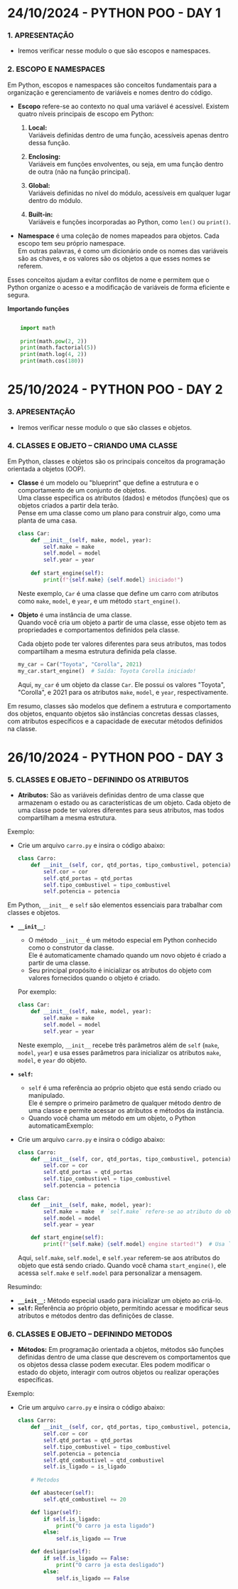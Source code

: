 # 24/10/2024 - PYTHON POO - DAY 1

### 1. APRESENTAÇÃO
- Iremos verificar nesse modulo o que são escopos e namespaces.

### 2. ESCOPO E NAMESPACES

Em Python, escopos e namespaces são conceitos fundamentais para a organização e gerenciamento de variáveis e nomes dentro do código.

- **Escopo** refere-se ao contexto no qual uma variável é acessível. Existem quatro níveis principais de escopo em Python:

    1. **Local:**  
       Variáveis definidas dentro de uma função, acessíveis apenas dentro dessa função.

    2. **Enclosing:**  
       Variáveis em funções envolventes, ou seja, em uma função dentro de outra (não na função principal).

    3. **Global:**  
       Variáveis definidas no nível do módulo, acessíveis em qualquer lugar dentro do módulo.

    4. **Built-in:**  
       Variáveis e funções incorporadas ao Python, como `len()` ou `print()`.

- **Namespace** é uma coleção de nomes mapeados para objetos. Cada escopo tem seu próprio namespace.  
  Em outras palavras, é como um dicionário onde os nomes das variáveis são as chaves, e os valores são os objetos a que esses nomes se referem.

Esses conceitos ajudam a evitar conflitos de nome e permitem que o Python organize o acesso e a modificação de variáveis de forma eficiente e segura.

**Importando funções**

```python

    import math
    
    print(math.pow(2, 2))
    print(math.factorial(5))
    print(math.log(4, 2))
    print(math.cos(180))

```
# 25/10/2024 - PYTHON POO - DAY 2

### 3. APRESENTAÇÃO
- Iremos verificar nesse modulo o que são classes e objetos.

### 4. CLASSES E OBJETO – CRIANDO UMA CLASSE

Em Python, classes e objetos são os principais conceitos da programação orientada a objetos (OOP).

- **Classe** é um modelo ou "blueprint" que define a estrutura e o comportamento de um conjunto de objetos.  
  Uma classe especifica os atributos (dados) e métodos (funções) que os objetos criados a partir dela terão.  
  Pense em uma classe como um plano para construir algo, como uma planta de uma casa.

    ```python
    class Car:
        def __init__(self, make, model, year):
            self.make = make
            self.model = model
            self.year = year
      
        def start_engine(self):
            print(f"{self.make} {self.model} iniciado!")
    ```

    Neste exemplo, `Car` é uma classe que define um carro com atributos como `make`, `model`, e `year`, e um método `start_engine()`.

- **Objeto** é uma instância de uma classe.  
  Quando você cria um objeto a partir de uma classe, esse objeto tem as propriedades e comportamentos definidos pela classe.  

    Cada objeto pode ter valores diferentes para seus atributos, mas todos compartilham a mesma estrutura definida pela classe.

    ```python
    my_car = Car("Toyota", "Corolla", 2021)
    my_car.start_engine()  # Saída: Toyota Corolla iniciado!
    ```

    Aqui, `my_car` é um objeto da classe `Car`. Ele possui os valores "Toyota", "Corolla", e 2021 para os atributos `make`, `model`, e `year`, respectivamente.

Em resumo, classes são modelos que definem a estrutura e comportamento dos objetos, enquanto objetos são instâncias concretas dessas classes, com atributos específicos e a capacidade de executar métodos definidos na classe.

# 26/10/2024 - PYTHON POO - DAY 3

### 5. CLASSES E OBJETO – DEFININDO OS ATRIBUTOS

- **Atributos:** São as variáveis definidas dentro de uma classe que armazenam o estado ou as características de um objeto. Cada objeto de uma classe pode ter valores diferentes para seus atributos, mas todos compartilham a mesma estrutura.

Exemplo:

- Crie um arquivo `carro.py` e insira o código abaixo:

    ```python
    class Carro:
        def __init__(self, cor, qtd_portas, tipo_combustivel, potencia):
            self.cor = cor
            self.qtd_portas = qtd_portas
            self.tipo_combustivel = tipo_combustivel
            self.potencia = potencia
    ```

Em Python, `__init__` e `self` são elementos essenciais para trabalhar com classes e objetos.

- **`__init__`:**
    - O método `__init__` é um método especial em Python conhecido como o construtor da classe.  
      Ele é automaticamente chamado quando um novo objeto é criado a partir de uma classe.
    - Seu principal propósito é inicializar os atributos do objeto com valores fornecidos quando o objeto é criado.

    Por exemplo:

    ```python
    class Car:
        def __init__(self, make, model, year):
            self.make = make
            self.model = model
            self.year = year
    ```

    Neste exemplo, `__init__` recebe três parâmetros além de `self` (`make`, `model`, `year`) e usa esses parâmetros para inicializar os atributos `make`, `model`, e `year` do objeto.

- **`self`:**
    - `self` é uma referência ao próprio objeto que está sendo criado ou manipulado.  
      Ele é sempre o primeiro parâmetro de qualquer método dentro de uma classe e permite acessar os atributos e métodos da instância.
    - Quando você chama um método em um objeto, o Python automaticamExemplo:

- Crie um arquivo `carro.py` e insira o código abaixo:

    ```python
    class Carro:
        def __init__(self, cor, qtd_portas, tipo_combustivel, potencia):
            self.cor = cor
            self.qtd_portas = qtd_portas
            self.tipo_combustivel = tipo_combustivel
            self.potencia = potencia
    ```
    ```python
    class Car:
        def __init__(self, make, model, year):
            self.make = make  # `self.make` refere-se ao atributo do objeto
            self.model = model
            self.year = year

        def start_engine(self):
            print(f"{self.make} {self.model} engine started!")  # Usa `self` para acessar o atributo do objeto
    ```

    Aqui, `self.make`, `self.model`, e `self.year` referem-se aos atributos do objeto que está sendo criado. Quando você chama `start_engine()`, ele acessa `self.make` e `self.model` para personalizar a mensagem.

Resumindo:

- **`__init__`:** Método especial usado para inicializar um objeto ao criá-lo.
- **`self`:** Referência ao próprio objeto, permitindo acessar e modificar seus atributos e métodos dentro das definições de classe.

### 6. CLASSES E OBJETO – DEFININDO METODOS

- **Métodos:** Em programação orientada a objetos, métodos são funções definidas dentro de uma classe que descrevem os comportamentos que os objetos dessa classe podem executar. Eles podem modificar o estado do objeto, interagir com outros objetos ou realizar operações específicas.

Exemplo:

- Crie um arquivo `carro.py` e insira o código abaixo:

    ```python
    class Carro:
        def __init__(self, cor, qtd_portas, tipo_combustivel, potencia, qtd_combustivel, is_ligado):
            self.cor = cor
            self.qtd_portas = qtd_portas
            self.tipo_combustivel = tipo_combustivel
            self.potencia = potencia
            self.qtd_combustivel = qtd_combustivel
            self.is_ligado = is_ligado
        
        # Metodos

        def abastecer(self):
            self.qtd_combustivel += 20

        def ligar(self):
            if self.is_ligado:
                print("O carro ja esta ligado")
            else:
                self.is_ligado == True

        def desligar(self):
            if self.is_ligado == False:
                print("O carro ja esta desligado")
            else:
                self.is_ligado == False        
    ```




